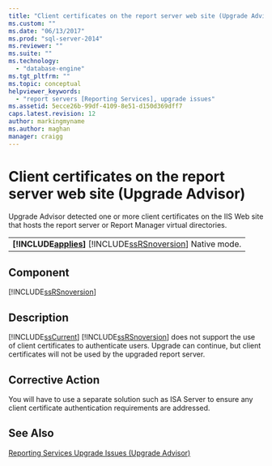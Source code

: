 ```yaml
---
title: "Client certificates on the report server web site (Upgrade Advisor) | Microsoft Docs"
ms.custom: ""
ms.date: "06/13/2017"
ms.prod: "sql-server-2014"
ms.reviewer: ""
ms.suite: ""
ms.technology: 
  - "database-engine"
ms.tgt_pltfrm: ""
ms.topic: conceptual
helpviewer_keywords: 
  - "report servers [Reporting Services], upgrade issues"
ms.assetid: 5ecce26b-99df-4109-8e51-d150d369dff7
caps.latest.revision: 12
author: markingmyname
ms.author: maghan
manager: craigg
---
```

# Client certificates on the report server web site (Upgrade Advisor)
  Upgrade Advisor detected one or more client certificates on the IIS Web site that hosts the report server or Report Manager virtual directories.  
  
||  
|-|  
|**[!INCLUDE[applies](../../includes/applies-md.md)]**  [!INCLUDE[ssRSnoversion](../../includes/ssrsnoversion-md.md)] Native mode.|  
  
## Component  
 [!INCLUDE[ssRSnoversion](../../includes/ssrsnoversion-md.md)]  
  
## Description  
 [!INCLUDE[ssCurrent](../../includes/sscurrent-md.md)] [!INCLUDE[ssRSnoversion](../../includes/ssrsnoversion-md.md)] does not support the use of client certificates to authenticate users. Upgrade can continue, but client certificates will not be used by the upgraded report server.  
  
## Corrective Action  
 You will have to use a separate solution such as ISA Server to ensure any client certificate authentication requirements are addressed.  
  
## See Also  
 [Reporting Services Upgrade Issues &#40;Upgrade Advisor&#41;](../../../2014/sql-server/install/reporting-services-upgrade-issues-upgrade-advisor.md)  
  
  
